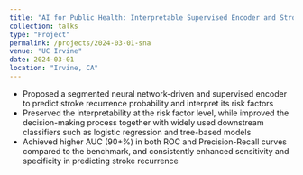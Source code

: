 ```yaml
---
title: "AI for Public Health: Interpretable Supervised Encoder and Stroke Recurrence Prediction"
collection: talks
type: "Project"
permalink: /projects/2024-03-01-sna
venue: "UC Irvine"
date: 2024-03-01
location: "Irvine, CA"
---
```


* Proposed a segmented neural network-driven and supervised encoder to predict stroke recurrence probability and interpret its risk factors
* Preserved the interpretability at the risk factor level, while improved the decision-making process together with widely used downstream classifiers such as logistic regression and tree-based models
* Achieved higher AUC (90+%) in both ROC and Precision-Recall curves compared to the benchmark, and consistently enhanced sensitivity and specificity in predicting stroke recurrence